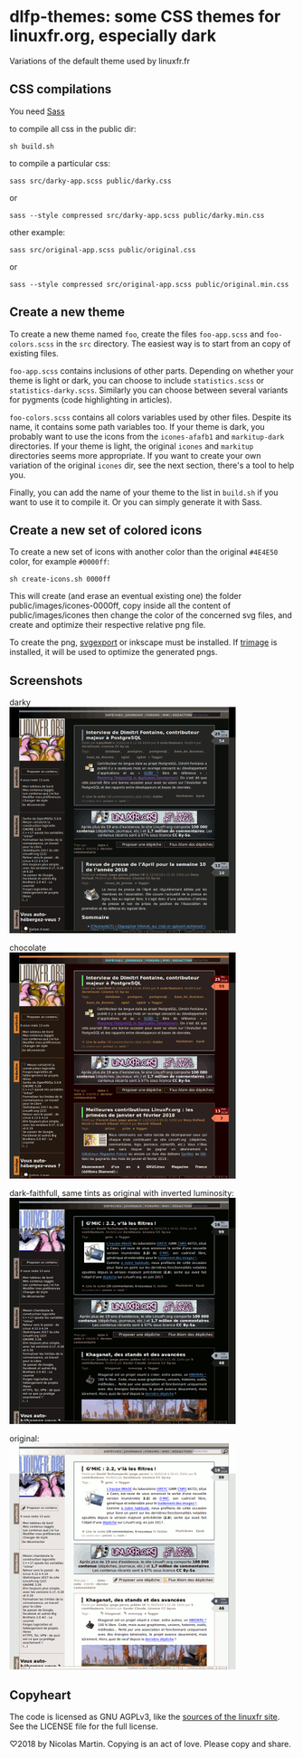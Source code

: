dlfp-themes: some CSS themes for linuxfr.org, especially dark
=============================================================

Variations of the default theme used by linuxfr.fr


CSS compilations
----------------

You need [Sass](https://sass-lang.com/)

to compile all css in the public dir:

    sh build.sh

to compile a particular css:

    sass src/darky-app.scss public/darky.css
or

    sass --style compressed src/darky-app.scss public/darky.min.css

other example:

    sass src/original-app.scss public/original.css
or

    sass --style compressed src/original-app.scss public/original.min.css


Create a new theme
------------------

To create a new theme named `foo`, create the files `foo-app.scss` and
`foo-colors.scss` in the `src` directory. The easiest way is to start from an
copy of existing files.

`foo-app.scss` contains inclusions of other parts.
Depending on whether your theme is light or dark, you can choose to include
`statistics.scss` or `statistics-darky.scss`. Similarly you can choose between
several variants for pygments (code highlighting in articles).

`foo-colors.scss` contains all colors variables used by other files. Despite its
name, it contains some path variables too. If your theme is dark, you probably
want to use the icons from the `icones-afafb1` and `markitup-dark` directories.
If your theme is light, the original `icones` and `markitup` directories seems
more appropriate. If you want to create your own variation of the original
`icones` dir, see the next section, there's a tool to help you.

Finally, you can add the name of your theme to the list in `build.sh` if you 
want to use it to compile it. Or you can simply generate it with Sass.


Create a new set of colored icons
---------------------------------

To create a new set of icons with another color than the original `#4E4E50`
color, for example `#0000ff`:

    sh create-icons.sh 0000ff

This will create (and erase an eventual existing one) the folder 
public/images/icones-0000ff, copy inside all the content of public/images/icones 
then change the color of the concerned svg files, and create and optimize their 
respective relative png file.

To create the png, [svgexport](https://github.com/shakiba/svgexport) or inkscape
must be installed. 
If [trimage](https://trimage.org/) is installed, it will be used to optimize the 
generated pngs.


Screenshots
-----------

darky  
![](screenshots/darky.png)

chocolate  
![](screenshots/chocolate.png)

dark-faithfull, same tints as original with inverted luminosity:  
![](screenshots/dark-faithfull.png)

original:  
![](screenshots/original.png)


Copyheart
---------

The code is licensed as GNU AGPLv3, like the
[sources of the linuxfr site](https://github.com/linuxfrorg/linuxfr.org).
See the LICENSE file for the full license.

♡2018 by Nicolas Martin. Copying is an act of love. Please copy and share.
